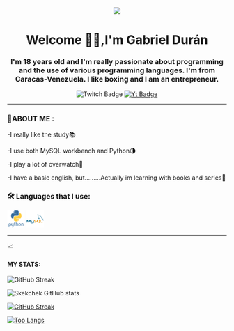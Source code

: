 <div id="header" align="center">
    <img src="https://media.giphy.com/media/ssq8oGi0pPO5rMLrEV/giphy.gif" width="500"/>
    <h1 align="center">Welcome 🌚🌙,I'm Gabriel Durán</h1>
    <h3 align="center">I'm 18 years old and I'm really passionate about programming and the use of various programming languages. I'm from Caracas-Venezuela. I like boxing and I am an entrepreneur.</h3>
</div>

    
    
<div id="badges" align="center"
<a href="https://www.twitch.tv/twitchjannisvzla" target="_blank">
    <img src="https://img.shields.io/twitch/status/TwitchJannisVzla?logo=Twitch&style=for-the-badge"
        alt="Twitch Badge"/>

</a>


<a href="https://img.shields.io/youtube/channel/subscribers/UCr7daeAX4ggoTshofH3uVFw?logo=Youtube&style=for-the-badge" target="_blank">
    <img src="https://img.shields.io/youtube/channel/subscribers/UCr7daeAX4ggoTshofH3uVFw?logo=Youtube&style=for-the-badge"
            alt="Yt Badge"/>

            
</a>



</div>


---


<h3>💎ABOUT ME :</h3>

-I really like the study📚

-I use both MySQL workbench and Python🌗

-I play a lot of overwatch🔮

-I have a basic english, but.........Actually im learning with books and series📜


<div align="left">
    <h3>🛠️ Languages that I use: </h3>
<div>
    <img src="https://github.com/devicons/devicon/blob/master/icons/python/python-original-wordmark.svg" title="Python" alt="Python" width="40" height="40"/>
  <img src="https://github.com/devicons/devicon/blob/master/icons/mysql/mysql-original-wordmark.svg"   title="MY SQL workbench" alt="SQL" width="40" height="40"/>
    
  </div>
</div>

---

📈 <h4>MY STATS:</h4>

![GitHub Streak](http://github-readme-streak-stats.herokuapp.com?user=JannisVzla&theme=submarine-flowers&hide_border=true)

![Skekchek GitHub stats](https://github-readme-stats.vercel.app/api?username=JannisVzla)

[![GitHub Streak](https://streak-stats.demolab.com/?user=JannisVzla)](https://git.io/streak-stats)

[![Top Langs](https://github-readme-stats.vercel.app/api/top-langs/?username=JannisVzla&layout=compact)](https://github.com/anuraghazra/github-readme-stats)
